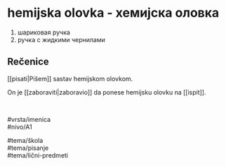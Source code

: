 # hemijska olovka - хемијска оловка

1. шариковая ручка  
2. ручка с жидкими чернилами

## Rečenice

[[pisati|Pišem]] sastav hemijskom olovkom.

On je [[zaboraviti|zaboravio]] da ponese hemijsku olovku na [[ispit]].

<br>

#vrsta/imenica  
#nivo/A1  

#tema/škola  
#tema/pisanje  
#tema/lični-predmeti  

